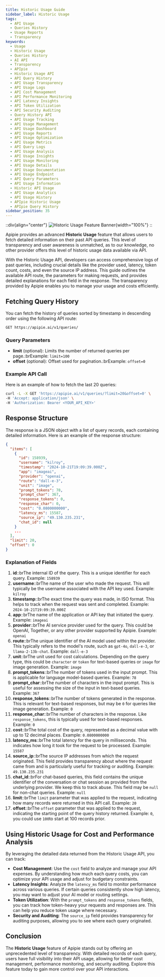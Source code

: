 ```yaml
---
title: Historic Usage Guide
sidebar_label: Historic Usage
tags:
  - API Usage
  - Queries History
  - Usage Reports
  - Transparency
keywords:
  - Usage
  - Historic Usage
  - Queries History
  - AI API
  - Transparency
  - APIpie
  - Historic Usage API
  - API Query History
  - API Usage Transparency
  - API Usage Logs
  - API Cost Management
  - API Performance Monitoring
  - API Latency Insights
  - API Token Utilization
  - API Security Auditing
  - Query History API
  - API Usage Tracking
  - API Usage Management
  - API Usage Dashboard
  - API Usage Reports
  - API Usage Optimization
  - API Usage Metrics
  - API Query Logs
  - API Usage Analysis
  - API Usage Insights
  - API Usage Monitoring
  - API Usage Details
  - API Usage Documentation
  - API Usage Endpoint
  - API Query Parameters
  - API Usage Information
  - Historic API Usage
  - API Usage Analytics
  - API Usage History
  - APIpie Historic Usage
  - APIpie Query History
sidebar_position: 35
---
```


::div{align="center"}
![Historic Usage Feature Banner](/docs/img/Features/usage-banner.png){width="100%"}
::

Apipie provides an advanced **Historic Usage** feature that allows users to fetch detailed information on their past API queries. This level of transparency and user awareness is unmatched, as to our knowledge, no other provider offers this level of historic usage data available via API.

With the Historic Usage API, developers can access comprehensive logs of past queries, including crucial details like the provider used, latency, token count, costs, and even the source IP address. This guide outlines the available API route, the parameters for making requests, and provides detailed explanations for each field in the response. The transparency provided by Apipie enables you to manage your usage and costs efficiently.

## Fetching Query History

You can fetch the history of queries sorted by timestamp in descending order using the following API route:

```bash
GET https://apipie.ai/v1/queries/
```

### Query Parameters

- **limit** (optional): Limits the number of returned queries per page.:brExample: `limit=100`
- **offset** (optional): Offset used for pagination.:brExample: `offset=0`

### Example API Call

Here is an example of how to fetch the last 20 queries:

```bash
curl -L -X GET 'https://apipie.ai/v1/queries/?limit=20&offset=0' \
-H 'Accept: application/json' \
-H 'Authorization: Bearer <YOUR_API_KEY>'
```

## Response Structure

The response is a JSON object with a list of query records, each containing detailed information. Here is an example of the response structure:

```json
{
  "items": [
    {
      "id": 158939,
      "username": "kilroy",
      "timestamp": "2024-10-21T19:09:39.000Z",
      "app": "imageai",
      "provider": "openai",
      "route": "dall-e-3",
      "unit": "image",
      "prompt_tokens": 78,
      "prompt_char": 367,
      "response_tokens": 0,
      "response_char": 0,
      "cost": "0.0800000000",
      "latency_ms": 15587,
      "source_ip": "49.130.235.231",
      "chat_id": null
    }
    ...
  ],
  "limit": 20,
  "offset": 0
}
```

### Explanation of Fields

1. **id**::brThe internal ID of the query. This is a unique identifier for each query. Example: `158939`
2. **username**::brThe name of the user who made the request. This will typically be the username associated with the API key used. Example: `kilroy`
3. **timestamp**::brThe exact time the query was made, in ISO format. This helps to track when the request was sent and completed. Example: `2024-10-21T19:09:39.000Z`
4. **app**::brThe name of the application or API key that initiated the query. Example: `imageai`
5. **provider**::brThe AI service provider used for the query. This could be OpenAI, Together, or any other provider supported by Apipie. Example: `openai`
6. **route**::brThe unique identifier of the AI model used within the provider. This typically refers to the model's route, such as `gpt-4o`, `dall-e-3`, or `llama-2-13b-chat`. Example: `dall-e-3`
7. **unit**::brThe unit used for cost calculations. Depending on the query type, this could be `character` or `token` for text-based queries or `image` for image generation. Example: `image`
8. **prompt\_tokens**::brThe number of tokens used in the input prompt. This is applicable for language model-based queries. Example: `78`
9. **prompt\_char**::brThe number of characters in the input prompt. This is useful for assessing the size of the input in text-based queries. Example: `367`
10. **response\_tokens**::brThe number of tokens generated in the response. This is relevant for text-based responses, but may be `0` for queries like image generation. Example: `0`
11. **response\_char**::brThe number of characters in the response. Like `response_tokens`, this is typically used for text-based responses. Example: `0`
12. **cost**::brThe total cost of the query, represented as a decimal value with up to 12 decimal places. Example: `0.0800000000`
13. **latency\_ms**::brThe total latency for the query in milliseconds. This indicates how long it took for the request to be processed. Example: `15587`
14. **source\_ip**::brThe source IP addresses from which the request originated. This field provides transparency about where the request came from and is particularly useful for tracking or auditing. Example: `49.130.235.231`
15. **chat\_id**::brFor chat-based queries, this field contains the unique identifier of the conversation or chat session as provided from the underlying provider. We keep this to track abuse. This field may be `null` for non-chat queries. Example: `null`
16. **limit**::brThe `limit` parameter that was applied to the request, indicating how many records were returned in this API call. Example: `20`
17. **offset**::brThe `offset` parameter that was applied to the request, indicating the starting point of the query history returned. Example: `0`, you could use `100`to start at 100 records prior.

## Using Historic Usage for Cost and Performance Analysis

By leveraging the detailed data returned from the Historic Usage API, you can track:

- **Cost Management**: Use the `cost` field to analyze and manage your API expenses. By understanding how much each query costs, you can optimize your API usage and adjust for budgetary constraints.
- **Latency Insights**: Analyze the `latency_ms` field to monitor performance across various queries. If certain queries consistently show high latency, you may want to adjust your AI model or routing settings.
- **Token Utilization**: With the `prompt_tokens` and `response_tokens` fields, you can track how token-heavy your requests and responses are. This can help you reduce token usage where necessary.
- **Security and Auditing**: The `source_ip` field provides transparency for auditing purposes, allowing you to see where each query originated.

## Conclusion

The **Historic Usage** feature of Apipie stands out by offering an unprecedented level of transparency. With detailed records of each query, users have full visibility into their API usage, allowing for better cost management, performance monitoring, and security auditing. Explore this feature today to gain more control over your API interactions.
